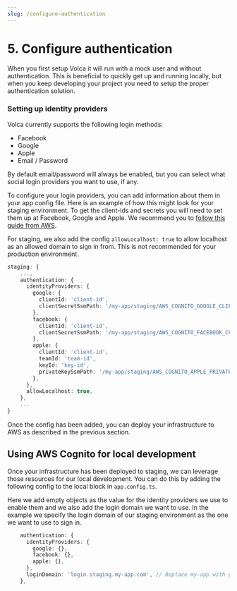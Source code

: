 ```yaml
---
slug: /configure-authentication
---
```


# 5. Configure authentication

When you first setup Volca it will run with a mock user and without authentication. This is beneficial to quickly get up and running locally, but when you keep developing your project you need to setup the proper authentication solution.

### Setting up identity providers

Volca currently supports the following login methods:

- Facebook
- Google
- Apple
- Email / Password

By default email/password will always be enabled, but you can select what social login providers you want to use, if any.

To configure your login providers, you can add information about them in your app config file. Here is an example of how this might look for your staging environment. To get the client-ids and secrets you will need to set them up at Facebook, Google and Apple. We recommend you to [follow this guide from AWS](https://docs.aws.amazon.com/cognito/latest/developerguide/external-identity-providers.html).

For staging, we also add the config `allowLocalhost: true` to allow localhost as an allowed domain to sign in from. This is not recommended for your production environment.

```ts
staging: {
    ...,
    authentication: {
      identityProviders: {
        google: {
          clientId: 'client-id',
          clientSecretSsmPath: '/my-app/staging/AWS_COGNITO_GOOGLE_CLIENT_SECRET',
        },
        facebook: {
          clientId: 'client-id',
          clientSecretSsmPath: '/my-app/staging/AWS_COGNITO_FACEBOOK_CLIENT_SECRET',
        },
        apple: {
          clientId: 'client-id',
          teamId: 'team-id',
          keyId: 'key-id',
          privateKeySsmPath: '/my-app/staging/AWS_COGNITO_APPLE_PRIVATE_KEY',
        },
      },
      allowLocalhost: true,
    },
    ...
}
```

Once the config has been added, you can deploy your infrastructure to AWS as described in the previous section.

## Using AWS Cognito for local development

Once your infrastructure has been deployed to staging, we can leverage those resources for our local development. You can do this by adding the following config to the local block in `app.config.ts`.

Here we add empty objects as the value for the identity providers we use to enable them and we also add the login domain we want to use. In the example we specify the login domain of our staging environment as the one we want to use to sign in.

```ts
    authentication: {
      identityProviders: {
        google: {},
        facebook: {},
        apple: {},
      },
      loginDomain: 'login.staging.my-app.com', // Replace my-app with your application name
    },
```
